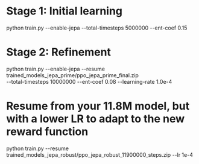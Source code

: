 # Stage 1: Initial learning
python train.py --enable-jepa --total-timesteps 5000000 --ent-coef 0.15

# Stage 2: Refinement
python train.py --enable-jepa --resume trained_models_jepa_prime/ppo_jepa_prime_final.zip \
  --total-timesteps 10000000 --ent-coef 0.08 --learning-rate 1.0e-4





# Resume from your 11.8M model, but with a lower LR to adapt to the new reward function
python train.py --resume trained_models_jepa_robust/ppo_jepa_robust_11900000_steps.zip --lr 1e-4